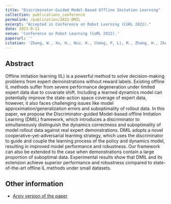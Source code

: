 ```yaml
---
title: "Discriminator-Guided Model-Based Offline Imitation Learning"
collection: publications_conference
permalink: /publication/2022-DMIL
excerpt: "Accepted in Conference on Robot Learning (CoRL 2022)."
date: 2022-9-11
venue: 'Conference on Robot Learning (CoRL 2022).'
paperurl: ''
citation: 'Zhang, W., Xu, H., Niu, H., Cheng, P, Li, M., Zhang, H., Zhou G., <b>Zhan, X.</b>. Discriminator-Guided Model-Based Offline Imitation Learning. <i>Conference on Robot Learning (CoRL 2022)</i>.'
---
```


Abstract
---

Offline imitation learning (IL) is a powerful method to solve decision-making problems from expert demonstrations without reward labels. Existing offline IL methods suffer from severe performance degeneration under limited expert data due to covariate shift. Including a learned dynamics model can potentially improve the state-action space coverage of expert data, however, it also faces challenging issues like model approximation/generalization errors and suboptimality of rollout data. In this paper, we propose the Discriminator-guided Model-based offline Imitation Learning (DMIL) framework, which introduces a discriminator to simultaneously distinguish the dynamics correctness and suboptimality of model rollout data against real expert demonstrations. DMIL adopts a novel cooperative-yet-adversarial learning strategy, which uses the discriminator to guide and couple the learning process of the policy and dynamics model, resulting in improved model performance and robustness. Our framework can also be extended to the case when demonstrations contain a large proportion of suboptimal data. Experimental results show that DMIL and its extension achieve superior performance and robustness compared to state-of-the-art offline IL methods under small datasets.

Other information
---
* [Arxiv version of the paper](https://arxiv.org/abs/2207.00244)